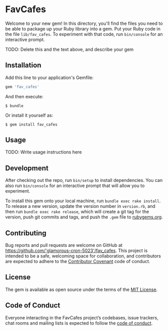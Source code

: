 # FavCafes

Welcome to your new gem! In this directory, you'll find the files you need to be able to package up your Ruby library into a gem. Put your Ruby code in the file `lib/fav_cafes`. To experiment with that code, run `bin/console` for an interactive prompt.

TODO: Delete this and the text above, and describe your gem

## Installation

Add this line to your application's Gemfile:

```ruby
gem 'fav_cafes'
```

And then execute:

    $ bundle

Or install it yourself as:

    $ gem install fav_cafes

## Usage

TODO: Write usage instructions here

## Development

After checking out the repo, run `bin/setup` to install dependencies. You can also run `bin/console` for an interactive prompt that will allow you to experiment.

To install this gem onto your local machine, run `bundle exec rake install`. To release a new version, update the version number in `version.rb`, and then run `bundle exec rake release`, which will create a git tag for the version, push git commits and tags, and push the `.gem` file to [rubygems.org](https://rubygems.org).

## Contributing

Bug reports and pull requests are welcome on GitHub at https://github.com/'glamorous-cron-5023'/fav_cafes. This project is intended to be a safe, welcoming space for collaboration, and contributors are expected to adhere to the [Contributor Covenant](http://contributor-covenant.org) code of conduct.

## License

The gem is available as open source under the terms of the [MIT License](https://opensource.org/licenses/MIT).

## Code of Conduct

Everyone interacting in the FavCafes project’s codebases, issue trackers, chat rooms and mailing lists is expected to follow the [code of conduct](https://github.com/'glamorous-cron-5023'/fav_cafes/blob/master/CODE_OF_CONDUCT.md).
